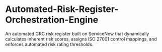 # Automated-Risk-Register-Orchestration-Engine
An automated GRC risk register built on ServiceNow that dynamically calculates inherent risk scores, assigns ISO 27001 control mappings, and enforces automated risk rating thresholds.
